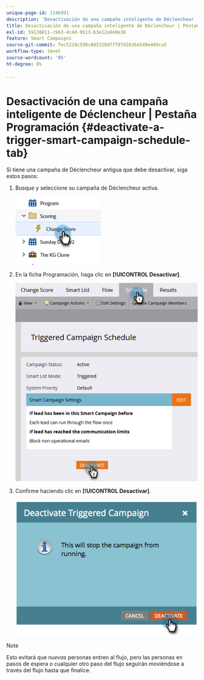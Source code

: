 ```yaml
---
unique-page-id: 1146991
description: 'Desactivación de una campaña inteligente de Déclencheur | Pestaña Programación: Documentos de Marketo: documentación del producto'
title: Desactivación de una campaña inteligente de Déclencheur | Pestaña Programación
exl-id: 59138811-c963-4c4d-9513-b3e12e8e9e38
feature: Smart Campaigns
source-git-commit: fec5219c599c805328d77797d2636e549e489ca5
workflow-type: tm+mt
source-wordcount: '85'
ht-degree: 0%

---
```


# Desactivación de una campaña inteligente de Déclencheur | Pestaña Programación {#deactivate-a-trigger-smart-campaign-schedule-tab}

Si tiene una campaña de Déclencheur antigua que debe desactivar, siga estos pasos:

1. Busque y seleccione su campaña de Déclencheur activa.

   ![](assets/deactivate-a-trigger-smart-campaign-schedule-tab-1.png)

1. En la ficha Programación, haga clic en **[!UICONTROL Desactivar]**.

   ![](assets/deactivate-a-trigger-smart-campaign-schedule-tab-2.png)

1. Confirme haciendo clic en **[!UICONTROL Desactivar]**.

   ![](assets/deactivate-a-trigger-smart-campaign-schedule-tab-3.png)

>[!NOTE]
>
>Esto evitará que _nuevas_ personas entren al flujo, pero las personas en pasos de espera o cualquier otro paso del flujo seguirán moviéndose a través del flujo hasta que finalice.
